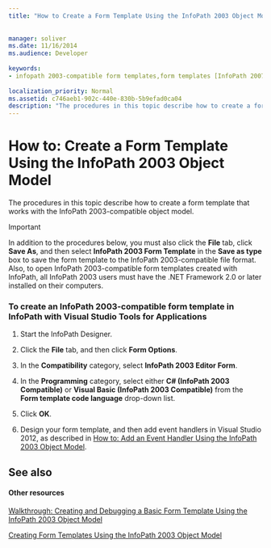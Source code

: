```yaml
---
title: "How to Create a Form Template Using the InfoPath 2003 Object Model"
 
 
manager: soliver
ms.date: 11/16/2014
ms.audience: Developer
 
keywords:
- infopath 2003-compatible form templates,form templates [InfoPath 2007], creating InfoPath 2003-compatible,InfoPath 2007, creating InfoPath 2003-compatible form templates
 
localization_priority: Normal
ms.assetid: c746aeb1-902c-440e-830b-5b9efad0ca04
description: "The procedures in this topic describe how to create a form template that works with the InfoPath 2003-compatible object model."
---
```


# How to: Create a Form Template Using the InfoPath 2003 Object Model

The procedures in this topic describe how to create a form template that works with the InfoPath 2003-compatible object model.
  
> [!IMPORTANT]
> In addition to the procedures below, you must also click the **File** tab, click **Save As**, and then select **InfoPath 2003 Form Template** in the **Save as type** box to save the form template to the InfoPath 2003-compatible file format. Also, to open InfoPath 2003-compatible form templates created with InfoPath, all InfoPath 2003 users must have the .NET Framework 2.0 or later installed on their computers. 
  
### To create an InfoPath 2003-compatible form template in InfoPath with Visual Studio Tools for Applications

1. Start the InfoPath Designer.
    
2. Click the **File** tab, and then click **Form Options**.
    
3. In the **Compatibility** category, select **InfoPath 2003 Editor Form**.
    
4. In the **Programming** category, select either **C# (InfoPath 2003 Compatible)** or **Visual Basic (InfoPath 2003 Compatible)** from the **Form template code language** drop-down list. 
    
5. Click **OK**.
    
6. Design your form template, and then add event handlers in Visual Studio 2012, as described in [How to: Add an Event Handler Using the InfoPath 2003 Object Model](how-to-add-an-event-handler-using-the-infopath-2003-object-model.md).
    
## See also

#### Other resources

[Walkthrough: Creating and Debugging a Basic Form Template Using the InfoPath 2003 Object Model](walkthrough-creating-and-debugging-a-basic-form-template-using-the-infopath-2003.md)
  
[Creating Form Templates Using the InfoPath 2003 Object Model](creating-form-templates-using-the-infopath-2003-object-model.md)

